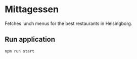# Mittagessen

Fetches lunch menus for the best restaurants in Helsingborg.

## Run application
```
npm run start
```